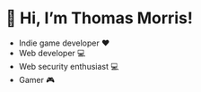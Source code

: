  <h1> 👋 Hi, I’m Thomas Morris!  </h1>
 
 <ul>
 <li> Indie game developer ❤ </li>
 <li> Web developer 💻 </li>
 <li> Web security enthusiast 💻 </li>
 <li> Gamer 🎮 </li>
</ul>

